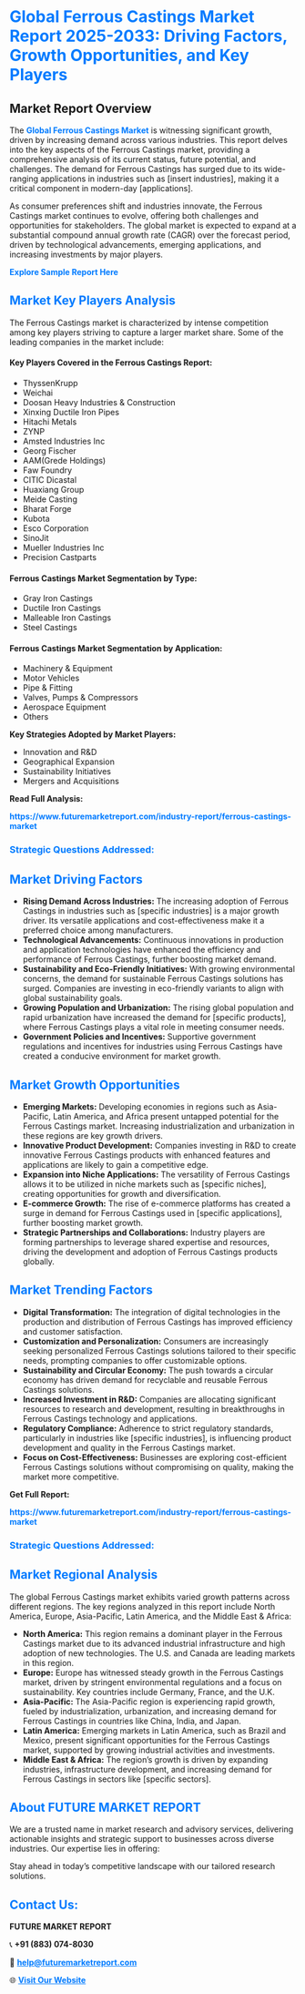 <h1 style="color: #007BFF;">Global Ferrous Castings Market Report 2025-2033: Driving Factors, Growth Opportunities, and Key Players</h1>

<section id="overview">
<h2>Market Report Overview</h2>
<p>The <a href="https://www.futuremarketreport.com/industry-report/ferrous-castings-market" style="color: #007BFF; text-decoration: none;"><strong>Global Ferrous Castings Market</strong></a> is witnessing significant growth, driven by increasing demand across various industries. This report delves into the key aspects of the Ferrous Castings market, providing a comprehensive analysis of its current status, future potential, and challenges. The demand for Ferrous Castings has surged due to its wide-ranging applications in industries such as [insert industries], making it a critical component in modern-day [applications].</p>
<p>As consumer preferences shift and industries innovate, the Ferrous Castings market continues to evolve, offering both challenges and opportunities for stakeholders. The global market is expected to expand at a substantial compound annual growth rate (CAGR) over the forecast period, driven by technological advancements, emerging applications, and increasing investments by major players.</p>
</section>

<section id="overview">
<p><a href="https://www.futuremarketreport.com/request-sample/reportId=57138" style="color: #007BFF; text-decoration: none;"><strong>Explore Sample Report Here</strong></a></p>
</section>

<section id="key-players">
<h2 style="color: #007BFF;">Market Key Players Analysis</h2>
<p>The Ferrous Castings market is characterized by intense competition among key players striving to capture a larger market share. Some of the leading companies in the market include:</p>
<h4>Key Players Covered in the Ferrous Castings Report:</h4>
<ul><li>ThyssenKrupp</li><li>Weichai</li><li>Doosan Heavy Industries &amp; Construction</li><li>Xinxing Ductile Iron Pipes</li><li>Hitachi Metals</li><li>ZYNP</li><li>Amsted Industries Inc</li><li>Georg Fischer</li><li>AAM(Grede Holdings)</li><li>Faw Foundry</li><li>CITIC Dicastal</li><li>Huaxiang Group</li><li>Meide Casting</li><li>Bharat Forge</li><li>Kubota</li><li>Esco Corporation</li><li>SinoJit</li><li>Mueller Industries Inc</li><li>Precision Castparts</li></ul>
<h4>Ferrous Castings Market Segmentation by Type:</h4>
<ul><li>Gray Iron Castings</li><li>Ductile Iron Castings</li><li>Malleable Iron Castings</li><li>Steel Castings</li></ul>

<h4>Ferrous Castings Market Segmentation by Application:</h4>
<ul><li>Machinery &amp; Equipment</li><li>Motor Vehicles</li><li>Pipe &amp; Fitting</li><li>Valves, Pumps &amp; Compressors</li><li>Aerospace Equipment</li><li>Others</li></ul>
<p><strong>Key Strategies Adopted by Market Players:</strong></p>
<ul>
<li>Innovation and R&D</li>
<li>Geographical Expansion</li>
<li>Sustainability Initiatives</li>
<li>Mergers and Acquisitions</li>
</ul>
</section>

<section>
<p><strong>Read Full Analysis: </strong></p><a href="https://www.futuremarketreport.com/industry-report/ferrous-castings-market" style="color: #007BFF; text-decoration: none;"><strong>https://www.futuremarketreport.com/industry-report/ferrous-castings-market</strong></a>
<h3 style="color: #007BFF;">Strategic Questions Addressed:</h3>
</section>

<section id="driving-factors">
<h2 style="color: #007BFF;">Market Driving Factors</h2>
<ul>
<li><strong>Rising Demand Across Industries:</strong> The increasing adoption of Ferrous Castings in industries such as [specific industries] is a major growth driver. Its versatile applications and cost-effectiveness make it a preferred choice among manufacturers.</li>
<li><strong>Technological Advancements:</strong> Continuous innovations in production and application technologies have enhanced the efficiency and performance of Ferrous Castings, further boosting market demand.</li>
<li><strong>Sustainability and Eco-Friendly Initiatives:</strong> With growing environmental concerns, the demand for sustainable Ferrous Castings solutions has surged. Companies are investing in eco-friendly variants to align with global sustainability goals.</li>
<li><strong>Growing Population and Urbanization:</strong> The rising global population and rapid urbanization have increased the demand for [specific products], where Ferrous Castings plays a vital role in meeting consumer needs.</li>
<li><strong>Government Policies and Incentives:</strong> Supportive government regulations and incentives for industries using Ferrous Castings have created a conducive environment for market growth.</li>
</ul>
</section>

<section id="growth-opportunities">
<h2 style="color: #007BFF;">Market Growth Opportunities</h2>
<ul>
<li><strong>Emerging Markets:</strong> Developing economies in regions such as Asia-Pacific, Latin America, and Africa present untapped potential for the Ferrous Castings market. Increasing industrialization and urbanization in these regions are key growth drivers.</li>
<li><strong>Innovative Product Development:</strong> Companies investing in R&D to create innovative Ferrous Castings products with enhanced features and applications are likely to gain a competitive edge.</li>
<li><strong>Expansion into Niche Applications:</strong> The versatility of Ferrous Castings allows it to be utilized in niche markets such as [specific niches], creating opportunities for growth and diversification.</li>
<li><strong>E-commerce Growth:</strong> The rise of e-commerce platforms has created a surge in demand for Ferrous Castings used in [specific applications], further boosting market growth.</li>
<li><strong>Strategic Partnerships and Collaborations:</strong> Industry players are forming partnerships to leverage shared expertise and resources, driving the development and adoption of Ferrous Castings products globally.</li>
</ul>
</section>

<section id="trending-factors">
<h2 style="color: #007BFF;">Market Trending Factors</h2>
<ul>
<li><strong>Digital Transformation:</strong> The integration of digital technologies in the production and distribution of Ferrous Castings has improved efficiency and customer satisfaction.</li>
<li><strong>Customization and Personalization:</strong> Consumers are increasingly seeking personalized Ferrous Castings solutions tailored to their specific needs, prompting companies to offer customizable options.</li>
<li><strong>Sustainability and Circular Economy:</strong> The push towards a circular economy has driven demand for recyclable and reusable Ferrous Castings solutions.</li>
<li><strong>Increased Investment in R&D:</strong> Companies are allocating significant resources to research and development, resulting in breakthroughs in Ferrous Castings technology and applications.</li>
<li><strong>Regulatory Compliance:</strong> Adherence to strict regulatory standards, particularly in industries like [specific industries], is influencing product development and quality in the Ferrous Castings market.</li>
<li><strong>Focus on Cost-Effectiveness:</strong> Businesses are exploring cost-efficient Ferrous Castings solutions without compromising on quality, making the market more competitive.</li>
</ul>
</section>

<section>
<p><strong>Get Full Report: </strong></p><a href="https://www.futuremarketreport.com/industry-report/ferrous-castings-market" style="color: #007BFF; text-decoration: none;"><strong>https://www.futuremarketreport.com/industry-report/ferrous-castings-market</strong></a>
<h3 style="color: #007BFF;">Strategic Questions Addressed:</h3>
</section>


<section id="regional-analysis">
<h2 style="color: #007BFF;">Market Regional Analysis</h2>
<p>The global Ferrous Castings market exhibits varied growth patterns across different regions. The key regions analyzed in this report include North America, Europe, Asia-Pacific, Latin America, and the Middle East & Africa:</p>
<ul>
<li><strong>North America:</strong> This region remains a dominant player in the Ferrous Castings market due to its advanced industrial infrastructure and high adoption of new technologies. The U.S. and Canada are leading markets in this region.</li>
<li><strong>Europe:</strong> Europe has witnessed steady growth in the Ferrous Castings market, driven by stringent environmental regulations and a focus on sustainability. Key countries include Germany, France, and the U.K.</li>
<li><strong>Asia-Pacific:</strong> The Asia-Pacific region is experiencing rapid growth, fueled by industrialization, urbanization, and increasing demand for Ferrous Castings in countries like China, India, and Japan.</li>
<li><strong>Latin America:</strong> Emerging markets in Latin America, such as Brazil and Mexico, present significant opportunities for the Ferrous Castings market, supported by growing industrial activities and investments.</li>
<li><strong>Middle East & Africa:</strong> The region’s growth is driven by expanding industries, infrastructure development, and increasing demand for Ferrous Castings in sectors like [specific sectors].</li>
</ul>
</section>

<footer>
<h2 style="color: #007BFF;">About FUTURE MARKET REPORT</h2>
<p>We are a trusted name in market research and advisory services, delivering actionable insights and strategic support to businesses across diverse industries. Our expertise lies in offering:</p>

<p>Stay ahead in today’s competitive landscape with our tailored research solutions.</p>

<h2 style="color: #007BFF;">Contact Us:</h2>
<p><strong>FUTURE MARKET REPORT</strong></p>
<p>📞 <strong>+91 (883) 074-8030</strong></p>
<p>📧 <strong><a href="mailto:help@futuremarketreport.com" style="color: #007BFF;">help@futuremarketreport.com</a></strong></p>
<p>🌐 <strong><a href="https://www.futuremarketreport.com/" style="color: #007BFF;">Visit Our Website</a></strong></p>
</footer>
